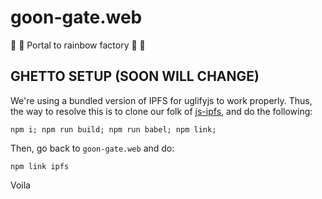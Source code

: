 # goon-gate.web

🌈 🌈 Portal to rainbow factory 🌈 🌈

## GHETTO SETUP (SOON WILL CHANGE)

We're using a bundled version of IPFS for uglifyjs to work properly. Thus, the way to resolve this is to clone our folk of [js-ipfs](https://github.com/goonism/js-ipfs), and do the following:

```
npm i; npm run build; npm run babel; npm link;
```

Then, go back to `goon-gate.web` and do:

```
npm link ipfs
```

Voila
